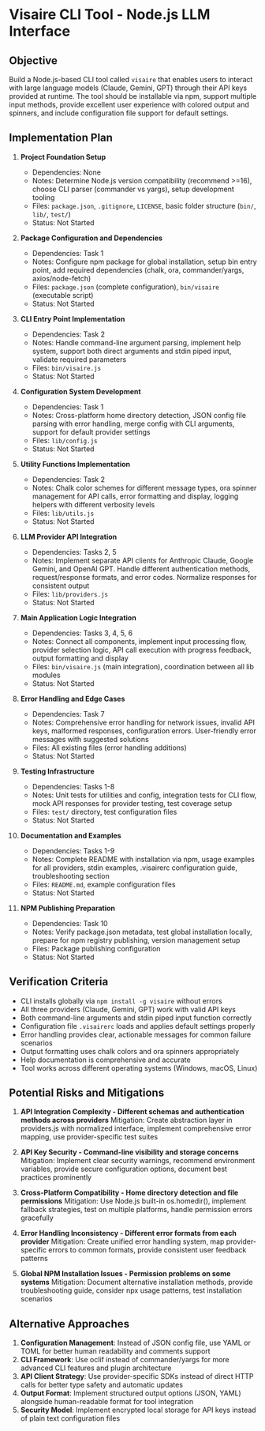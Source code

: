 # Visaire CLI Tool - Node.js LLM Interface

## Objective
Build a Node.js-based CLI tool called `visaire` that enables users to interact with large language models (Claude, Gemini, GPT) through their API keys provided at runtime. The tool should be installable via npm, support multiple input methods, provide excellent user experience with colored output and spinners, and include configuration file support for default settings.

## Implementation Plan

1. **Project Foundation Setup**
   - Dependencies: None
   - Notes: Determine Node.js version compatibility (recommend >=16), choose CLI parser (commander vs yargs), setup development tooling
   - Files: `package.json`, `.gitignore`, `LICENSE`, basic folder structure (`bin/`, `lib/`, `test/`)
   - Status: Not Started

2. **Package Configuration and Dependencies**
   - Dependencies: Task 1
   - Notes: Configure npm package for global installation, setup bin entry point, add required dependencies (chalk, ora, commander/yargs, axios/node-fetch)
   - Files: `package.json` (complete configuration), `bin/visaire` (executable script)
   - Status: Not Started

3. **CLI Entry Point Implementation**
   - Dependencies: Task 2
   - Notes: Handle command-line argument parsing, implement help system, support both direct arguments and stdin piped input, validate required parameters
   - Files: `bin/visaire.js`
   - Status: Not Started

4. **Configuration System Development**
   - Dependencies: Task 1
   - Notes: Cross-platform home directory detection, JSON config file parsing with error handling, merge config with CLI arguments, support for default provider settings
   - Files: `lib/config.js`
   - Status: Not Started

5. **Utility Functions Implementation**
   - Dependencies: Task 2
   - Notes: Chalk color schemes for different message types, ora spinner management for API calls, error formatting and display, logging helpers with different verbosity levels
   - Files: `lib/utils.js`
   - Status: Not Started

6. **LLM Provider API Integration**
   - Dependencies: Tasks 2, 5
   - Notes: Implement separate API clients for Anthropic Claude, Google Gemini, and OpenAI GPT. Handle different authentication methods, request/response formats, and error codes. Normalize responses for consistent output
   - Files: `lib/providers.js`
   - Status: Not Started

7. **Main Application Logic Integration**
   - Dependencies: Tasks 3, 4, 5, 6
   - Notes: Connect all components, implement input processing flow, provider selection logic, API call execution with progress feedback, output formatting and display
   - Files: `bin/visaire.js` (main integration), coordination between all lib modules
   - Status: Not Started

8. **Error Handling and Edge Cases**
   - Dependencies: Task 7
   - Notes: Comprehensive error handling for network issues, invalid API keys, malformed responses, configuration errors. User-friendly error messages with suggested solutions
   - Files: All existing files (error handling additions)
   - Status: Not Started

9. **Testing Infrastructure**
   - Dependencies: Tasks 1-8
   - Notes: Unit tests for utilities and config, integration tests for CLI flow, mock API responses for provider testing, test coverage setup
   - Files: `test/` directory, test configuration files
   - Status: Not Started

10. **Documentation and Examples**
    - Dependencies: Tasks 1-9
    - Notes: Complete README with installation via npm, usage examples for all providers, stdin examples, .visairerc configuration guide, troubleshooting section
    - Files: `README.md`, example configuration files
    - Status: Not Started

11. **NPM Publishing Preparation**
    - Dependencies: Task 10
    - Notes: Verify package.json metadata, test global installation locally, prepare for npm registry publishing, version management setup
    - Files: Package publishing configuration
    - Status: Not Started

## Verification Criteria

- CLI installs globally via `npm install -g visaire` without errors
- All three providers (Claude, Gemini, GPT) work with valid API keys
- Both command-line arguments and stdin piped input function correctly
- Configuration file `.visairerc` loads and applies default settings properly
- Error handling provides clear, actionable messages for common failure scenarios
- Output formatting uses chalk colors and ora spinners appropriately
- Help documentation is comprehensive and accurate
- Tool works across different operating systems (Windows, macOS, Linux)

## Potential Risks and Mitigations

1. **API Integration Complexity - Different schemas and authentication methods across providers**
   Mitigation: Create abstraction layer in providers.js with normalized interface, implement comprehensive error mapping, use provider-specific test suites

2. **API Key Security - Command-line visibility and storage concerns**
   Mitigation: Implement clear security warnings, recommend environment variables, provide secure configuration options, document best practices prominently

3. **Cross-Platform Compatibility - Home directory detection and file permissions**
   Mitigation: Use Node.js built-in os.homedir(), implement fallback strategies, test on multiple platforms, handle permission errors gracefully

4. **Error Handling Inconsistency - Different error formats from each provider**
   Mitigation: Create unified error handling system, map provider-specific errors to common formats, provide consistent user feedback patterns

5. **Global NPM Installation Issues - Permission problems on some systems**
   Mitigation: Document alternative installation methods, provide troubleshooting guide, consider npx usage patterns, test installation scenarios

## Alternative Approaches

1. **Configuration Management**: Instead of JSON config file, use YAML or TOML for better human readability and comments support
2. **CLI Framework**: Use oclif instead of commander/yargs for more advanced CLI features and plugin architecture
3. **API Client Strategy**: Use provider-specific SDKs instead of direct HTTP calls for better type safety and automatic updates
4. **Output Format**: Implement structured output options (JSON, YAML) alongside human-readable format for tool integration
5. **Security Model**: Implement encrypted local storage for API keys instead of plain text configuration files